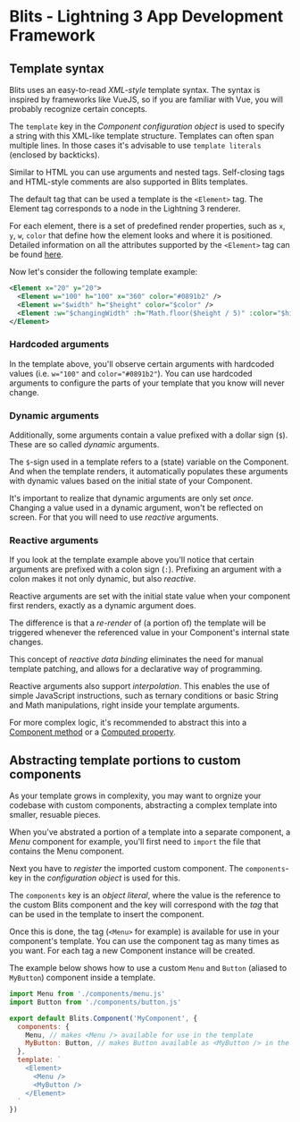 # Blits - Lightning 3 App Development Framework

## Template syntax

Blits uses an easy-to-read _XML-style_ template syntax. The syntax is inspired by frameworks like VueJS, so if you are familiar with Vue, you will probably recognize certain concepts.

The `template` key in the _Component configuration object_ is used to specify a string with this XML-like template structure. Templates can often span multiple lines. In those cases it's advisable to use `template literals` (enclosed by backticks).

Similar to HTML you can use arguments and nested tags. Self-closing tags and HTML-style comments are also supported in Blits templates.

The default tag that can be used a template is the `<Element>` tag. The Element tag corresponds to a node in the Lightning 3 renderer.

For each element, there is a set of predefined render properties, such as `x`, `y`, `w`, `color` that define how the element looks and where it is positioned. Detailed information on all the attributes supported by the `<Element>` tag can be found [here](./element_attributes.md).

Now let's consider the following template example:

```xml
<Element x="20" y="20">
  <Element w="100" h="100" x="360" color="#0891b2" />
  <Element w="$width" h="$height" color="$color" />
  <Element :w="$changingWidth" :h="Math.floor($height / 5)" :color="$highlight" />
</Element>
```

### Hardcoded arguments

In the template above, you'll observe certain arguments with hardcoded values (i.e. `w="100"` and `color="#0891b2"`).
You can use hardcoded arguments to configure the parts of your template that you know will never change.

### Dynamic arguments

Additionally, some arguments contain a value prefixed with a dollar sign (`$`). These are so called _dynamic_ arguments.

The `$`-sign used in a template refers to a (state) variable on the Component. And when the template renders, it automatically populates
these arguments with dynamic values based on the initial state of your Component.

It's important to realize that dynamic arguments are only set _once_. Changing a value used in a dynamic argument, won't be reflected
on screen. For that you will need to use _reactive_ arguments.

### Reactive arguments

If you look at the template example above you'll notice that certain arguments are prefixed with a colon sign (`:`). Prefixing an argument
with a colon makes it not only dynamic, but also _reactive_.

Reactive arguments are set with the initial state value when your component first renders, exactly as a dynamic argument does.

The difference is that a _re-render_ of (a portion of) the template will be triggered whenever the referenced value in your Component's internal state changes.

This concept of _reactive data binding_ eliminates the need for manual template patching, and allows for a declarative way of programming.

Reactive arguments also support _interpolation_. This enables the use of simple JavaScript instructions, such as ternary conditions or basic String and Math manipulations, right inside your template arguments.

For more complex logic, it's recommended to abstract this into a [Component method](/components/methods.md) or a [Computed property](/components/computed_properties.md).

## Abstracting template portions to custom components

As your template grows in complexity, you may want to orgnize your codebase with custom components, abstracting a complex template into smaller, resuable pieces.

When you've abstrated a portion of a template into a separate component, a _Menu_ component for example, you'll first need to `import` the file that contains the Menu component.

Next you have to _register_ the imported custom component. The `components`-key in the _configuration object_ is used for this.

The `components` key is an _object literal_, where the value is the reference to the custom Blits component and the key will correspond with the _tag_ that can be used in the template to insert the component.

Once this is done, the tag (`<Menu>` for example) is available for use in your component's template. You can use the component tag as many times as you want. For each tag a new Component instance will be created.

The example below shows how to use a custom `Menu` and `Button` (aliased to `MyButton`) component inside a template.

```js
import Menu from './components/menu.js'
import Button from './components/button.js'

export default Blits.Component('MyComponent', {
  components: {
    Menu, // makes <Menu /> available for use in the template
    MyButton: Button, // makes Button available as <MyButton /> in the template
  },
  template: `
    <Element>
      <Menu />
      <MyButton />
    </Element>
  `
})
```
